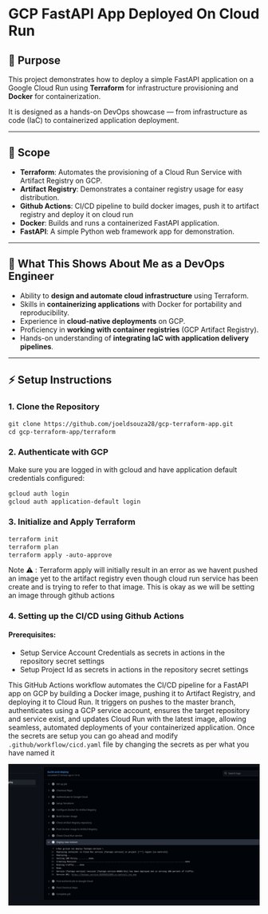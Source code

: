 # GCP FastAPI App Deployed On Cloud Run

## 📌 Purpose
This project demonstrates how to deploy a simple FastAPI application on a Google Cloud Run using **Terraform** for infrastructure provisioning and **Docker** for containerization.  

It is designed as a hands-on DevOps showcase — from infrastructure as code (IaC) to containerized application deployment.

---

## 📌 Scope
- **Terraform**: Automates the provisioning of a Cloud Run Service with Artifact Registry on GCP.  
- **Artifact Registry**: Demonstrates a container registry usage for easy distribution.  
- **Github Actions**: CI/CD pipeline to build docker images, push it to artifact registry and deploy it on cloud run
- **Docker**: Builds and runs a containerized FastAPI application.  
- **FastAPI**: A simple Python web framework app for demonstration.  
---

## 📌 What This Shows About Me as a DevOps Engineer
- Ability to **design and automate cloud infrastructure** using Terraform.  
- Skills in **containerizing applications** with Docker for portability and reproducibility.  
- Experience in **cloud-native deployments** on GCP.  
- Proficiency in **working with container registries** (GCP Artifact Registry).  
- Hands-on understanding of **integrating IaC with application delivery pipelines**.  

---

## ⚡ Setup Instructions

### 1. Clone the Repository
```
git clone https://github.com/joeldsouza28/gcp-terraform-app.git
cd gcp-terraform-app/terraform
```


### 2. Authenticate with GCP
Make sure you are logged in with gcloud and have application default credentials configured:
```
gcloud auth login
gcloud auth application-default login
```

### 3. Initialize and Apply Terraform

```
terraform init
terraform plan
terraform apply -auto-approve
```

Note :warning: : Terraform apply will initially result in an error as we havent pushed an image yet to the artifact registry even though cloud run service has been create and is trying to refer to that image. This is okay as we will be setting an image through github actions

### 4. Setting up the CI/CD using Github Actions

#### Prerequisites:
- Setup Service Account Credentials as secrets in actions in the repository secret settings
- Setup Project Id as secrets in actions in the repository secret settings

This GitHub Actions workflow automates the CI/CD pipeline for a FastAPI app on GCP by building a Docker image, pushing it to Artifact Registry, and deploying it to Cloud Run. It triggers on pushes to the master branch, authenticates using a GCP service account, ensures the target repository and service exist, and updates Cloud Run with the latest image, allowing seamless, automated deployments of your containerized application. Once the secrets are setup you can go ahead and modify `.github/workflow/cicd.yaml` file by changing the secrets as per what you have named it

![alt text](image.png)


